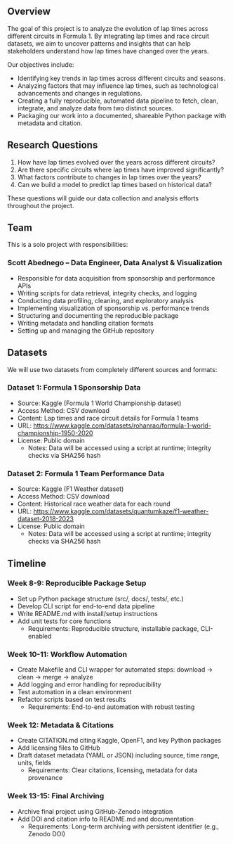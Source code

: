 ## Overview

The goal of this project is to analyze the evolution of lap times across different circuits in Formula 1. By integrating lap times and race circuit datasets, we aim to uncover patterns and insights that can help stakeholders understand how lap times have changed over the years.

Our objectives include:

- Identifying key trends in lap times across different circuits and seasons.
- Analyzing factors that may influence lap times, such as technological advancements and changes in regulations.
- Creating a fully reproducible, automated data pipeline to fetch, clean, integrate, and analyze data from two distinct sources.
- Packaging our work into a documented, shareable Python package with metadata and citation.


## Research Questions

1. How have lap times evolved over the years across different circuits?
2. Are there specific circuits where lap times have improved significantly?
3. What factors contribute to changes in lap times over the years?
4. Can we build a model to predict lap times based on historical data?

These questions will guide our data collection and analysis efforts throughout the project.


## Team

This is a solo project with responsibilities:

### Scott Abednego – Data Engineer, Data Analyst & Visualization
- Responsible for data acquisition from sponsorship and performance APIs
- Writing scripts for data retrieval, integrity checks, and logging
- Conducting data profiling, cleaning, and exploratory analysis
- Implementing visualization of sponsorship vs. performance trends
- Structuring and documenting the reproducible package
- Writing metadata and handling citation formats
- Setting up and managing the GitHub repository


## Datasets

We will use two datasets from completely different sources and formats:

### Dataset 1: Formula 1 Sponsorship Data
- Source: Kaggle (Formula 1 World Championship dataset)
- Access Method: CSV download
- Content:  Lap times and race circuit details for Formula 1 teams
- URL: https://www.kaggle.com/datasets/rohanrao/formula-1-world-championship-1950-2020
- License: Public domain
  - Notes: Data will be accessed using a script at runtime; integrity checks via SHA256 hash

### Dataset 2: Formula 1 Team Performance Data
- Source: Kaggle (F1 Weather dataset)
- Access Method: CSV download
- Content: Historical race weather data for each round
- URL: https://www.kaggle.com/datasets/quantumkaze/f1-weather-dataset-2018-2023
- License: Public domain
  - Notes: Data will be accessed using a script at runtime; integrity checks via SHA256 hash


## Timeline

### Week 8-9: Reproducible Package Setup
- Set up Python package structure (src/, docs/, tests/, etc.)
- Develop CLI script for end-to-end data pipeline
- Write README.md with install/setup instructions
- Add unit tests for core functions
  - Requirements: Reproducible structure, installable package, CLI-enabled

### Week 10-11: Workflow Automation
- Create Makefile and CLI wrapper for automated steps: download → clean → merge → analyze
- Add logging and error handling for reproducibility
- Test automation in a clean environment
- Refactor scripts based on test results
  - Requirements: End-to-end automation with robust testing

### Week 12: Metadata & Citations
- Create CITATION.md citing Kaggle, OpenF1, and key Python packages
- Add licensing files to GitHub
- Draft dataset metadata (YAML or JSON) including source, time range, units, fields
  - Requirements: Clear citations, licensing, metadata for data provenance

### Week 13-15: Final Archiving
- Archive final project using GitHub-Zenodo integration
- Add DOI and citation info to README.md and documentation
  - Requirements: Long-term archiving with persistent identifier (e.g., Zenodo DOI)

